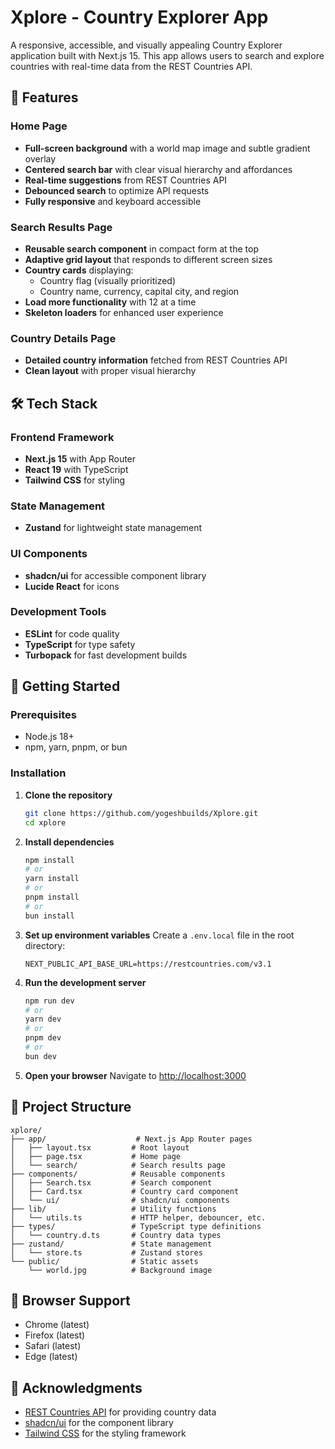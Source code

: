 # Xplore - Country Explorer App

A responsive, accessible, and visually appealing Country Explorer application built with Next.js 15. This app allows users to search and explore countries with real-time data from the REST Countries API.

## 🌟 Features

### Home Page
- **Full-screen background** with a world map image and subtle gradient overlay
- **Centered search bar** with clear visual hierarchy and affordances
- **Real-time suggestions** from REST Countries API
- **Debounced search** to optimize API requests
- **Fully responsive** and keyboard accessible

### Search Results Page
- **Reusable search component** in compact form at the top
- **Adaptive grid layout** that responds to different screen sizes
- **Country cards** displaying:
  - Country flag (visually prioritized)
  - Country name, currency, capital city, and region
- **Load more functionality** with 12 at a time
- **Skeleton loaders** for enhanced user experience

### Country Details Page
- **Detailed country information** fetched from REST Countries API
- **Clean layout** with proper visual hierarchy

## 🛠️ Tech Stack

### Frontend Framework
- **Next.js 15** with App Router
- **React 19** with TypeScript
- **Tailwind CSS** for styling

### State Management
- **Zustand** for lightweight state management

### UI Components
- **shadcn/ui** for accessible component library
- **Lucide React** for icons

### Development Tools
- **ESLint** for code quality
- **TypeScript** for type safety
- **Turbopack** for fast development builds

## 🚀 Getting Started

### Prerequisites
- Node.js 18+ 
- npm, yarn, pnpm, or bun

### Installation

1. **Clone the repository**
   ```bash
   git clone https://github.com/yogeshbuilds/Xplore.git
   cd xplore
   ```

2. **Install dependencies**
   ```bash
   npm install
   # or
   yarn install
   # or
   pnpm install
   # or
   bun install
   ```

3. **Set up environment variables**
   Create a `.env.local` file in the root directory:
   ```env
   NEXT_PUBLIC_API_BASE_URL=https://restcountries.com/v3.1
   ```

4. **Run the development server**
   ```bash
   npm run dev
   # or
   yarn dev
   # or
   pnpm dev
   # or
   bun dev
   ```

5. **Open your browser**
   Navigate to [http://localhost:3000](http://localhost:3000)

## 📁 Project Structure

```
xplore/
├── app/                    # Next.js App Router pages
│   ├── layout.tsx         # Root layout
│   ├── page.tsx           # Home page
│   └── search/            # Search results page
├── components/            # Reusable components
│   ├── Search.tsx         # Search component
│   ├── Card.tsx           # Country card component
│   └── ui/                # shadcn/ui components
├── lib/                   # Utility functions
│   └── utils.ts           # HTTP helper, debouncer, etc.
├── types/                 # TypeScript type definitions
│   └── country.d.ts       # Country data types
├── zustand/               # State management
│   └── store.ts           # Zustand stores
└── public/                # Static assets
    └── world.jpg          # Background image
```

## 📱 Browser Support

- Chrome (latest)
- Firefox (latest)
- Safari (latest)
- Edge (latest)

## 🙏 Acknowledgments

- [REST Countries API](https://restcountries.com/) for providing country data
- [shadcn/ui](https://ui.shadcn.com/) for the component library
- [Tailwind CSS](https://tailwindcss.com/) for the styling framework

